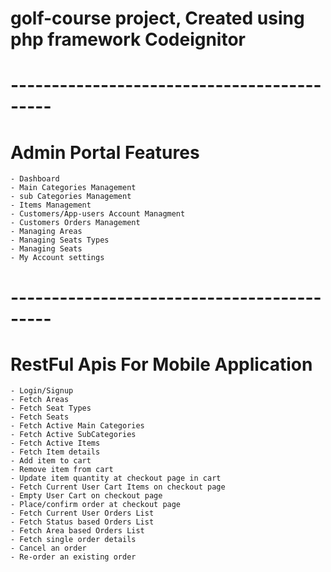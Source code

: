 # golf-course project, Created using php framework Codeignitor

# -------------------------------------------

# Admin Portal Features
	- Dashboard
	- Main Categories Management
	- sub Categories Management
	- Items Management
	- Customers/App-users Account Managment
	- Customers Orders Management
	- Managing Areas
	- Managing Seats Types
	- Managing Seats
	- My Account settings

# -------------------------------------------

# RestFul Apis For Mobile Application
	- Login/Signup
	- Fetch Areas
	- Fetch Seat Types
	- Fetch Seats
	- Fetch Active Main Categories
	- Fetch Active SubCategories
	- Fetch Active Items
	- Fetch Item details
	- Add item to cart
	- Remove item from cart
	- Update item quantity at checkout page in cart
	- Fetch Current User Cart Items on checkout page
	- Empty User Cart on checkout page
	- Place/confirm order at checkout page
	- Fetch Current User Orders List
	- Fetch Status based Orders List
	- Fetch Area based Orders List
	- Fetch single order details
	- Cancel an order
	- Re-order an existing order
